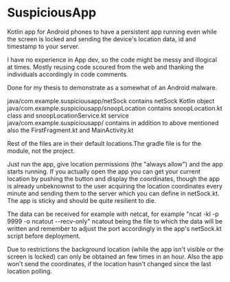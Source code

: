 # SuspiciousApp
Kotlin app for Android phones to have a persistent app running even while the screen is locked and sending the device's location data, id and timestamp to your server.

I have no experience in App dev, so the code might be messy and illogical at times. Mostly reusing code scoured from the web and thanking the individuals accordingly in code comments.

Done for my thesis to demonstrate as a somewhat of an Android malware.

java/com.example.suspiciousapp/netSock contains netSock Kotlin object<br>
java/com.example.suspiciousapp/snoopLocation contains snoopLocation.kt class and snoopLocationService.kt service<br>
java/com.example.suspiciousapp/ contains in addition to above mentioned also the FirstFragment.kt and MainActivity.kt

Rest of the files are in their default locations.The gradle file is for the module, not the project.

Just run the app, give location permissions (the "always allow") and the app starts running. If you actually open the app you can get your current location by pushing the button and display the coordinates, though the app is already unbeknownst to the user acquiring the location coordinates every minute and sending them to the server which you can define in netSock.kt. The app is sticky and should be quite resilient to die.

The data can be received for example with netcat, for example "ncat -kl -p 9999 -o ncatout --recv-only" ncatout being the file to which the data will be written and remember to adjust the port accordingly in the app's netSock.kt script before deployment.

Due to restrictions the background location (while the app isn't visible or the screen is locked) can only be obtained an few times in an hour. Also the app won't send the coordinates, if the location hasn't changed since the last location polling.
